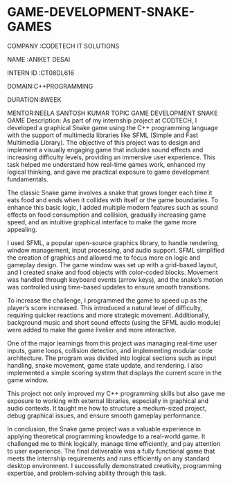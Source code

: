 # GAME-DEVELOPMENT-SNAKE-GAMES
COMPANY :CODETECH IT SOLUTIONS

NAME :ANIKET DESAI

INTERN ID :CT08DL616

DOMAIN:C++PROGRAMMING

DURATION:8WEEK

MENTOR:NEELA SANTOSH KUMAR
TOPIC GAME DEVELOPMENT SNAKE GAME 
Description:
As part of my internship project at CODTECH, I developed a graphical Snake game using the C++ programming language with the support of multimedia libraries like SFML (Simple and Fast Multimedia Library). The objective of this project was to design and implement a visually engaging game that includes sound effects and increasing difficulty levels, providing an immersive user experience. This task helped me understand how real-time games work, enhanced my logical thinking, and gave me practical exposure to game development fundamentals.

The classic Snake game involves a snake that grows longer each time it eats food and ends when it collides with itself or the game boundaries. To enhance this basic logic, I added multiple modern features such as sound effects on food consumption and collision, gradually increasing game speed, and an intuitive graphical interface to make the game more appealing.

I used SFML, a popular open-source graphics library, to handle rendering, window management, input processing, and audio support. SFML simplified the creation of graphics and allowed me to focus more on logic and gameplay design. The game window was set up with a grid-based layout, and I created snake and food objects with color-coded blocks. Movement was handled through keyboard events (arrow keys), and the snake’s motion was controlled using time-based updates to ensure smooth transitions.

To increase the challenge, I programmed the game to speed up as the player’s score increased. This introduced a natural level of difficulty, requiring quicker reactions and more strategic movement. Additionally, background music and short sound effects (using the SFML audio module) were added to make the game livelier and more interactive.

One of the major learnings from this project was managing real-time user inputs, game loops, collision detection, and implementing modular code architecture. The program was divided into logical sections such as input handling, snake movement, game state update, and rendering. I also implemented a simple scoring system that displays the current score in the game window.

This project not only improved my C++ programming skills but also gave me exposure to working with external libraries, especially in graphical and audio contexts. It taught me how to structure a medium-sized project, debug graphical issues, and ensure smooth gameplay performance.

In conclusion, the Snake game project was a valuable experience in applying theoretical programming knowledge to a real-world game. It challenged me to think logically, manage time efficiently, and pay attention to user experience. The final deliverable was a fully functional game that meets the internship requirements and runs efficiently on any standard desktop environment. I successfully demonstrated creativity, programming expertise, and problem-solving ability through this task.

